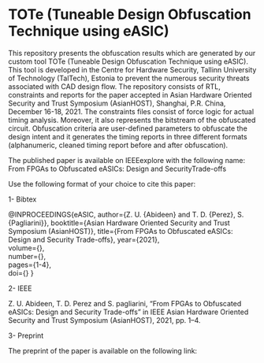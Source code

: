 # TOTe (Tuneable Design Obfuscation Technique using eASIC)
This repository presents the obfuscation results which are generated by our custom tool TOTe (Tuneable Design Obfuscation Technique using eASIC). This tool is developed in the Centre for Hardware Security, Tallinn University of Technology (TalTech), Estonia to prevent the numerous security threats associated with CAD design flow. The repository consists of RTL, constraints and reports for the paper accepted in Asian Hardware Oriented Security and Trust Symposium (AsianHOST), Shanghai, P.R. China, December 16-18, 2021. The constraints files consist of force logic for actual timing analysis. Moreover, it also represents the bitstream of the obfuscated circuit. Obfuscation criteria are user-defined parameters to obfuscate the design intent and it generates the timing reports in three different formats (alphanumeric, cleaned timing report before and after obfuscation).

The published paper is available on IEEEexplore with the following name:
From FPGAs to Obfuscated eASICs: Design and SecurityTrade-offs

Use the following format of your choice to cite this paper:

1- Bibtex

@INPROCEEDINGS{eASIC, 
author={Z. U. {Abideen} and T. D. {Perez}, S. {Pagliarini}},
booktitle={Asian Hardware Oriented Security and Trust Symposium (AsianHOST)},
title={From FPGAs to Obfuscated eASICs: Design and Security Trade-offs},
year={2021},  
volume={},  
number={},  
pages={1-4},  
doi={}
}

2- IEEE

Z. U. Abideen, T. D. Perez and S. pagliarini, “From FPGAs to Obfuscated eASICs: Design and Security Trade-offs” in IEEE Asian Hardware Oriented Security and Trust Symposium (AsianHOST), 2021, pp. 1–4.

3- Preprint

The preprint of the paper is available on the following link:
